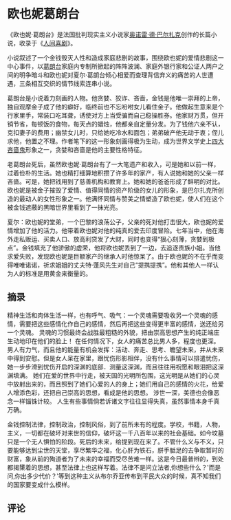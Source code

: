 # 欧也妮葛朗台

《欧也妮·葛朗台》是法国批判现实主义小说家[奥诺雷·德·巴尔扎克](https://baike.baidu.com/item/奥诺雷·德·巴尔扎克/3341781?fromModule=lemma_inlink)创作的长篇小说，收录于《[人间喜剧](https://baike.baidu.com/item/人间喜剧/35712?fromModule=lemma_inlink)》。

小说叙述了一个金钱毁灭人性和造成家庭悲剧的故事，围绕欧也妮的爱情悲剧这一中心事件，以[葛朗台](https://baike.baidu.com/item/葛朗台/3414560?fromModule=lemma_inlink)家庭内专制所掀起的阵阵波澜、家庭外银行家和公证人两户之间的明争暗斗和欧也妮对夏尔·葛朗台倾心相爱而查理背信弃义的痛苦的人世遭遇，三条相互交织的情节线索连串小说。

葛朗台是小说着力刻画的人物。他贪婪、狡诈、吝啬，金钱是他唯一崇拜的上帝，独自观摩金子成了他的癖好，临终前也不忘吩咐女儿看住金子。他做起生意来是个行家里手，常装口吃耳聋，诱使对方上当受骗而自己稳操胜券。他家财万贯，但开销节省，每顿饭的食物，每天点的蜡烛，他都亲自定量分发。为了钱他六亲不认，克扣妻子的费用；幽禁女儿时，只给她吃冷水和面包；弟弟破产他无动于衷；侄儿求他，他置之不理。作者笔下的这一形象刻画得极为生动，成为世界文学史上[四大吝啬鬼](https://baike.baidu.com/item/四大吝啬鬼/4655240?fromModule=lemma_inlink)形象之一，贪婪和吝啬是他的主要性格特征。

老葛朗台死后，虽然欧也妮·葛朗台有了一大笔遗产和收入，可是她和以前一样，过着俭朴的生活。她也精打细算地积攒了许多年的家产，有人说她和她的父亲一样吝啬。可是，她把钱用到了慈善机构和教育上。她和她的爸爸形成了鲜明的对比。欧也妮是被金子摧毁了爱情、值得同情的资产阶级的女儿的形象，是巴尔扎克所创造的最动人的女性形象之一。他满怀同情与赞美之情塑造了欧也妮，使人们在这个被金钱遮蔽的黑暗世界里看到了一抹光亮。

夏尔：欧也妮的堂弟，一个巴黎的浪荡公子，父亲的死对他打击很大，欧也妮的爱情增加了他的活力。他带着欧也妮对他的纯真的爱去印度冒险。七年当中，他在海外走私贩运、买卖人口、放高利贷发了大财，同时也变得“狠心刻薄，贪婪到极点”。金钱填充了他骄傲的虚荣，他将欧也妮丢到了一边，去追逐贵族小姐。当他求爱失败，发现欧也妮是巨额家产的继承人时他惊呆了。由于欧也妮的不在乎而变得唯唯诺诺，祈求姐姐的丈夫特·蓬风先生对自己“提携提携”。他和其他人一样认为人的标准是用黄金来衡量的。

## 摘录

精神生活和肉体生活一样，也有呼气、吸气：一个灵魂需要吸收另一个灵魂的感情，需要把这些感情化作自己的感情，然后再把这些变得更丰富的感情，送还给另一个灵魂。 灵魂的习惯最终会战胜最粗糙的外貌，把由崇高思想产生的纯正端庄生动地印在他们的脸上！ 在任何情况下，女人的痛苦总比男人多，程度也更深。男人有力气，而且他的能量有机会发挥：活动、奔走、思考、瞻望未来，并从未来中得到安慰。但是女人呆在家里，跟忧伤形影相伴，没有什么事情可以排遣忧伤，她一步步滑到忧伤开启的深渊的底部．测量这深渊，而且往往用祝愿和眼泪把这深渊填满。 她们在爱的世界中行走，被天国的光明所包围，这光明是从她们的心灵中放射出来的，而且照到了她们心爱的人的身上；她们用自己的感情的火花，给爱人增添色彩，还把自己崇高的思想，看成是他的思想。 涉世一深，美德也会像恶念一样锱铢计较。 人生有些事情倘若诉诸文字往往显得失真，虽然事情本身千真万确。

金钱控制法律，控制政治，控制风俗，到了前所未有的程度。学校，书籍，人物，主义，一切都在破坏对来世的信仰，破坏这一千八百年以来的社会基础。如今坟墓只是一个无人惧怕的阶段。死后的未来，给提到现在来了。不管什么义与不义，只要能够达到尘世的天堂，享尽繁华之福，化心肝为铁石，胼手胝足的去争取暂时的财富，象从前的殉道者为了未来的幸福而受尽苦难一样。这是今日最普辫的，到处都揭橥着的思想，甚至法律上也这样写着。法律不是问立法者‚你想些什么？‛而是问‚你出多少代价？‛等到这种主义从布尔乔亚传布到平民大众的时候，真不知我们的国家要变成什么模样。

## 评论

